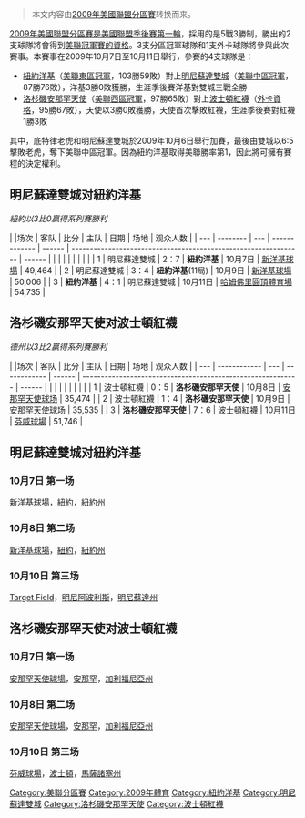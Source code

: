 > 本文内容由[2009年美國聯盟分區賽](https://zh.wikipedia.org/wiki/2009年美國聯盟分區賽)转换而来。


[2009年](../Page/2009年美國職棒大聯盟球季.md "wikilink")[美國聯盟分區賽是](https://zh.wikipedia.org/wiki/美國聯盟分區賽 "wikilink")[美國聯盟季後賽第一輪](https://zh.wikipedia.org/wiki/美國聯盟 "wikilink")，採用的是5戰3勝制，勝出的2支球隊將會得到[美聯冠軍賽的資格](../Page/2009年美國聯盟冠軍賽.md "wikilink")。3支分區冠軍球隊和1支外卡球隊將參與此次賽事。本賽事在2009年10月7日至10月11日舉行，參賽的4支球隊是：

  - [紐約洋基](../Page/紐約洋基.md "wikilink")（[美聯東區冠軍](../Page/美國聯盟東區.md "wikilink")，103勝59敗）對上[明尼蘇達雙城](https://zh.wikipedia.org/wiki/明尼蘇達雙城 "wikilink")（[美聯中區冠軍](../Page/美國聯盟中區.md "wikilink")，87勝76敗），洋基3勝0敗獲勝，生涯季後賽洋基對雙城三戰全勝
  - [洛杉磯安那罕天使](https://zh.wikipedia.org/wiki/洛杉磯安那罕天使 "wikilink")（[美聯西區冠軍](../Page/美國聯盟西區.md "wikilink")，97勝65敗）對上[波士頓紅襪](../Page/波士頓紅襪.md "wikilink")（[外卡資格](https://zh.wikipedia.org/wiki/外卡 "wikilink")，95勝67敗），天使以3勝0敗獲勝，天使首次擊敗紅襪，生涯季後賽對紅襪1勝3敗

其中，底特律老虎和明尼蘇達雙城於2009年10月6日舉行加賽，最後由雙城以6:5擊敗老虎，奪下美聯中區冠軍。因為紐約洋基取得美聯勝率第1，因此將可擁有賽程的決定權利。

## 明尼蘇達雙城对紐約洋基

*紐約以3比0贏得系列賽勝利*

| |场次 | 客队       | 比分  | 主队            | 日期     | 场地                                                              | 观众人数   |
| --- | -------- | --- | ------------- | ------ | --------------------------------------------------------------- | ------ |
|     |          |     |               |        |                                                                 |        |
| 1   | 明尼蘇達雙城   | 2：7 | **紐約洋基**      | 10月7日  | [新洋基球場](https://zh.wikipedia.org/wiki/新洋基球場 "wikilink")         | 49,464 |
| 2   | 明尼蘇達雙城   | 3：4 | **紐約洋基**(11局) | 10月9日  | [新洋基球場](https://zh.wikipedia.org/wiki/新洋基球場 "wikilink")         | 50,006 |
| 3   | **紐約洋基** | 4：1 | 明尼蘇達雙城        | 10月11日 | [哈姆佛里圓頂體育場](https://zh.wikipedia.org/wiki/哈姆佛里圓頂體育場 "wikilink") | 54,735 |

## 洛杉磯安那罕天使对波士頓紅襪

*德州以3比2贏得系列賽勝利*

| |场次 | 客队           | 比分  | 主队           | 日期     | 场地                                                          | 观众人数   |
| --- | ------------ | --- | ------------ | ------ | ----------------------------------------------------------- | ------ |
|     |              |     |              |        |                                                             |        |
| 1   | 波士頓紅襪        | 0：5 | **洛杉磯安那罕天使** | 10月8日  | [安那罕天使球场](https://zh.wikipedia.org/wiki/安那罕天使球场 "wikilink") | 35,474 |
| 2   | 波士頓紅襪        | 1：4 | **洛杉磯安那罕天使** | 10月9日  | [安那罕天使球场](https://zh.wikipedia.org/wiki/安那罕天使球场 "wikilink") | 35,535 |
| 3   | **洛杉磯安那罕天使** | 7：6 | 波士頓紅襪        | 10月11日 | [芬威球場](../Page/芬威球場.md "wikilink")                          | 51,746 |

## 明尼蘇達雙城对紐約洋基

### 10月7日 第一场

[新洋基球場](https://zh.wikipedia.org/wiki/新洋基球場 "wikilink")，[紐約](https://zh.wikipedia.org/wiki/紐約 "wikilink")，[紐約州](https://zh.wikipedia.org/wiki/紐約州 "wikilink")

### 10月8日 第二场

[新洋基球場](https://zh.wikipedia.org/wiki/新洋基球場 "wikilink")，[紐約](https://zh.wikipedia.org/wiki/紐約 "wikilink")，[紐約州](https://zh.wikipedia.org/wiki/紐約州 "wikilink")

### 10月10日 第三场

[Target Field](https://zh.wikipedia.org/wiki/Target_Field "wikilink")，[明尼阿波利斯](https://zh.wikipedia.org/wiki/明尼阿波利斯 "wikilink")，[明尼蘇達州](https://zh.wikipedia.org/wiki/明尼蘇達州 "wikilink")

## 洛杉磯安那罕天使对波士頓紅襪

### 10月7日 第一场

[安那罕天使球場](https://zh.wikipedia.org/wiki/安那罕天使球場 "wikilink")，[安那罕](https://zh.wikipedia.org/wiki/安那罕 "wikilink")，[加利福尼亞州](https://zh.wikipedia.org/wiki/加利福尼亞州 "wikilink")

### 10月8日 第二场

[安那罕天使球場](https://zh.wikipedia.org/wiki/安那罕天使球場 "wikilink")，[安那罕](https://zh.wikipedia.org/wiki/安那罕 "wikilink")，[加利福尼亞州](https://zh.wikipedia.org/wiki/加利福尼亞州 "wikilink")

### 10月10日 第三场

[芬威球場](../Page/芬威球場.md "wikilink")，[波士頓](https://zh.wikipedia.org/wiki/波士頓 "wikilink")，[馬薩諸塞州](https://zh.wikipedia.org/wiki/馬薩諸塞州 "wikilink")

[Category:美聯分區賽](https://zh.wikipedia.org/wiki/Category:美聯分區賽 "wikilink") [Category:2009年體育](https://zh.wikipedia.org/wiki/Category:2009年體育 "wikilink") [Category:紐約洋基](https://zh.wikipedia.org/wiki/Category:紐約洋基 "wikilink") [Category:明尼蘇達雙城](https://zh.wikipedia.org/wiki/Category:明尼蘇達雙城 "wikilink") [Category:洛杉磯安那罕天使](https://zh.wikipedia.org/wiki/Category:洛杉磯安那罕天使 "wikilink") [Category:波士頓紅襪](https://zh.wikipedia.org/wiki/Category:波士頓紅襪 "wikilink")